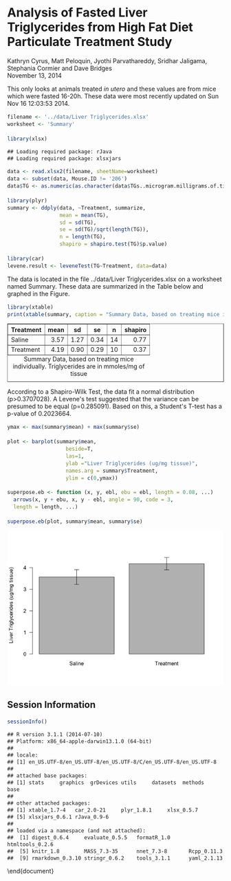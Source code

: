 # Analysis of Fasted Liver Triglycerides from High Fat Diet Particulate Treatment Study
Kathryn Cyrus, Matt Peloquin, Jyothi Parvathareddy, Sridhar Jaligama, Stephania Cormier and Dave Bridges  
November 13, 2014  

This only looks at animals treated *in utero* and these values are from mice which were fasted 16-20h.  These data were most recently updated on Sun Nov 16 12:03:53 2014.


```r
filename <- '../data/Liver Triglycerides.xlsx'
worksheet <- 'Summary'

library(xlsx)
```

```
## Loading required package: rJava
## Loading required package: xlsxjars
```

```r
data <- read.xlsx2(filename, sheetName=worksheet)
data <- subset(data, Mouse.ID != '206')
data$TG <- as.numeric(as.character(data$TGs..microgram.milligrams.of.tissue.))

library(plyr)
summary <- ddply(data, ~Treatment, summarize,
                 mean = mean(TG),
                 sd = sd(TG),
                 se = sd(TG)/sqrt(length(TG)),
                 n = length(TG),
                 shapiro = shapiro.test(TG)$p.value)

library(car)
levene.result <- leveneTest(TG~Treatment, data=data)
```

The data is located in the file ../data/Liver Triglycerides.xlsx on a worksheet named Summary.  These data are summarized in the Table below and graphed in the Figure.  



```r
library(xtable)
print(xtable(summary, caption = "Summary Data, based on treating mice individually.  Triglycerides are in mmoles/mg of tissue", label="tab:summary-statistics"), include.rownames=F, type='html')
```

<!-- html table generated in R 3.1.1 by xtable 1.7-4 package -->
<!-- Sun Nov 16 12:03:55 2014 -->
<table border=1>
<caption align="bottom"> Summary Data, based on treating mice individually.  Triglycerides are in mmoles/mg of tissue </caption>
<tr> <th> Treatment </th> <th> mean </th> <th> sd </th> <th> se </th> <th> n </th> <th> shapiro </th>  </tr>
  <tr> <td> Saline </td> <td align="right"> 3.57 </td> <td align="right"> 1.27 </td> <td align="right"> 0.34 </td> <td align="right">  14 </td> <td align="right"> 0.77 </td> </tr>
  <tr> <td> Treatment </td> <td align="right"> 4.19 </td> <td align="right"> 0.90 </td> <td align="right"> 0.29 </td> <td align="right">  10 </td> <td align="right"> 0.37 </td> </tr>
   <a name=tab:summary-statistics></a>
</table>

According to a Shapiro-Wilk Test, the data fit a normal distribution (p>0.3707028).  A Levene's test suggested that the variance can be presumed to be equal (p=0.285091).  Based on this, a Student's T-test has a p-value of 0.2023664.


```r
ymax <- max(summary$mean) + max(summary$se)

plot <- barplot(summary$mean,
                   beside=T,
                   las=1,
                   ylab ="Liver Triglycerides (ug/mg tissue)",
                   names.arg = summary$Treatment,
                   ylim = c(0,ymax))

superpose.eb <- function (x, y, ebl, ebu = ebl, length = 0.08, ...)
  arrows(x, y + ebu, x, y - ebl, angle = 90, code = 3,
  length = length, ...)

superpose.eb(plot, summary$mean, summary$se)
```

![](liver_triglycerides_files/figure-html/barplot-individual-1.png) 

## Session Information

```r
sessionInfo()
```

```
## R version 3.1.1 (2014-07-10)
## Platform: x86_64-apple-darwin13.1.0 (64-bit)
## 
## locale:
## [1] en_US.UTF-8/en_US.UTF-8/en_US.UTF-8/C/en_US.UTF-8/en_US.UTF-8
## 
## attached base packages:
## [1] stats     graphics  grDevices utils     datasets  methods   base     
## 
## other attached packages:
## [1] xtable_1.7-4   car_2.0-21     plyr_1.8.1     xlsx_0.5.7    
## [5] xlsxjars_0.6.1 rJava_0.9-6   
## 
## loaded via a namespace (and not attached):
##  [1] digest_0.6.4     evaluate_0.5.5   formatR_1.0      htmltools_0.2.6 
##  [5] knitr_1.8        MASS_7.3-35      nnet_7.3-8       Rcpp_0.11.3     
##  [9] rmarkdown_0.3.10 stringr_0.6.2    tools_3.1.1      yaml_2.1.13
```


\end{document}
